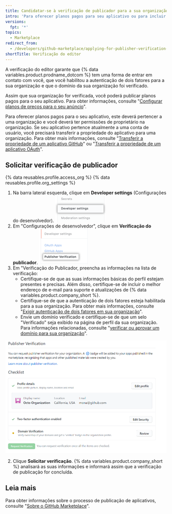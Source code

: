 ```yaml
---
title: Candidatar-se à verificação de publicador para a sua organização
intro: 'Para oferecer planos pagos para seu aplicativo ou para incluir um selo no Marketplace no anúncio do seu aplicativo, você deverá concluir o processo de verificação de publicação para a sua organização.'
versions:
  fpt: '*'
topics:
  - Marketplace
redirect_from:
  - /developers/github-marketplace/applying-for-publisher-verification-for-your-organization
shortTitle: Verificação do editor
---
```


A verificação do editor garante que {% data variables.product.prodname_dotcom %} tem uma forma de entrar em contato com você, que você habilitou a autenticação de dois fatores para a sua organização e que o domínio da sua organização foi verificado.

Assim que sua organização for verificada, você poderá publicar planos pagos para o seu aplicativo. Para obter informações, consulte "[Configurar planos de preços para o seu anúncio](/developers/github-marketplace/setting-pricing-plans-for-your-listing)".

Para oferecer planos pagos para o seu aplicativo, este deverá pertencer a uma organização e você deverá ter permissões de proprietário na organização. Se seu aplicativo pertence atualmente a uma conta de usuário, você precisará transferir a propriedade do aplicativo para uma organização. Para obter mais informações, consulte "[Transferir a propriedade de um aplicativo GitHub](/developers/apps/transferring-ownership-of-a-github-app)" ou "[Transferir a propriedade de um aplicativo OAuth](/developers/apps/transferring-ownership-of-an-oauth-app)".

## Solicitar verificação de publicador


{% data reusables.profile.access_org %}
{% data reusables.profile.org_settings %}
1. Na barra lateral esquerda, clique em **Developer settings** (Configurações do desenvolvedor). ![Opção de configurações do desenvolvedor na barra lateral de configurações da organização](/assets/images/marketplace/developer-settings-in-org-settings.png)
1. Em "Configurações de desenvolvedor", clique em **Verificação do publicador**. ![Opção de verificação do editor na barra lateral de configurações da organização](/assets/images/marketplace/publisher-verification-settings-option.png)
1. Em "Verificação do Publicador, preencha as informações na lista de verificação:
   - Certifique-se de que as suas informações básicas do perfil estejam presentes e precisas. Além disso, certifique-se de incluir o melhor endereço de e-mail para suporte e atualizações de {% data variables.product.company_short %}.
   - Certifique-se de que a autenticação de dois fatores esteja habilitada para a sua organização. Para obter mais informações, consulte "[Exigir autenticação de dois fatores em sua organização](/organizations/keeping-your-organization-secure/requiring-two-factor-authentication-in-your-organization)".
   - Envie um domínio verificado e certifique-se de que um selo "Verificado" seja exibido na página de perfil da sua organização. Para informações relacionadas, consulte "[verificar ou aprovar um domínio para sua organização](/organizations/managing-organization-settings/verifying-or-approving-a-domain-for-your-organization)".

  ![Lista de verificação do publicador](/assets/images/marketplace/publisher-verification-checklist.png)

2. Clique **Solicitar verificação**. {% data variables.product.company_short %} analisará as suas informações e informará assim que a verificação de publicação for concluída.

## Leia mais

Para obter informações sobre o processo de publicação de aplicativos, consulte "[Sobre o GitHub Marketplace](/developers/github-marketplace/about-github-marketplace)".
